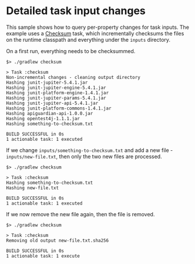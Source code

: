# Detailed task input changes

This sample shows how to query per-property changes for task inputs.
The example uses a [Checksum](buildSrc/main/kotlin/Checksum.kt) task, which incrementally checksums the files on the runtime classpath and everything under the `inputs` directory.

On a first run, everything needs to be checksummed.

```console
$> ./gradlew checksum

> Task :checksum
Non-incremental changes - cleaning output directory
Hashing junit-jupiter-5.4.1.jar
Hashing junit-jupiter-engine-5.4.1.jar
Hashing junit-platform-engine-1.4.1.jar
Hashing junit-jupiter-params-5.4.1.jar
Hashing junit-jupiter-api-5.4.1.jar
Hashing junit-platform-commons-1.4.1.jar
Hashing apiguardian-api-1.0.0.jar
Hashing opentest4j-1.1.1.jar
Hashing something-to-checksum.txt

BUILD SUCCESSFUL in 0s
1 actionable task: 1 executed
``` 

If we change `inputs/something-to-checksum.txt` and add a new file - `inputs/new-file.txt`, then only the two new files are processed.

```console
$> ./gradlew checksum

> Task :checksum
Hashing something-to-checksum.txt
Hashing new-file.txt

BUILD SUCCESSFUL in 0s
1 actionable task: 1 executed
```

If we now remove the new file again, then the file is removed.

```console
$> ./gradlew checksum

> Task :checksum
Removing old output new-file.txt.sha256

BUILD SUCCESSFUL in 0s
1 actionable task: 1 execute
```